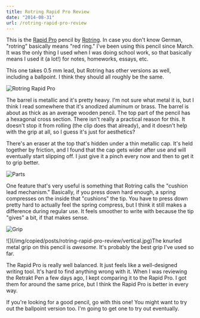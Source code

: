 ```yaml
---
title: Rotring Rapid Pro Review
date: "2014-08-31"
url: /rotring-rapid-pro-review
---
```



This is the [Rapid Pro](https://www.rotring.com/en/mechanical-pencils/265-rapid-pro-mechanical-pencil-3501170949351.html) pencil by [Rotring](https://rotring.com/). In case you don't know German, "rotring" basically means "red ring." I've been using this pencil since March. It was the only thing I used when I was doing school work, so that basically means I used it (a lot!) for notes, homeworks, essays, etc.

This one takes 0.5 mm lead, but Rotring has other versions as well, including a ballpoint. I think they should all roughly be the same.

![Rotring Rapid Pro](/img/copied/posts/rotring-rapid-pro-review/whole.jpg)

The barrel is metallic and it's pretty heavy. I'm not sure what metal it is, but I think I read somewhere that it's anodized aluminum or brass. The barrel is about as thick as an average wooden pencil. The top part of the pencil has a hexagonal cross section. There isn't really a practical reason for this. It doesn't stop it from rolling (the clip does that already), and it doesn't help with the grip at all, so I guess it's just for aesthetics?

There's an eraser at the top that's hidden under a thin metallic cap. It's held together by friction, and I found that the cap gets wider after use and will eventually start slipping off. I just give it a pinch every now and then to get it to grip better.

![Parts](/img/copied/posts/rotring-rapid-pro-review/parts.jpg)

One feature that's very useful is something that Rotring calls the "cushion lead mechanism." Basically, if you press down hard enough, a spring compresses on the inside that "cushions" the tip. You have to press down pretty hard to actually feel the spring compress, but I think it still makes a difference during regular use. It feels smoother to write with because the tip "gives" a bit, if that makes sense.

![Grip](/img/copied/posts/rotring-rapid-pro-review/grip-detail.jpg)

<span style="float: left">
![](/img/copied/posts/rotring-rapid-pro-review/vertical.jpg)
</span>

The knurled metal grip on this pencil is *awesome*. It's probably the best grip I've used so far.

The Rapid Pro is really well balanced. It just feels like a well-designed writing tool. It's hard to find anything wrong with it. When I was reviewing the Retrakt Pen a few days ago, I kept comparing it to the Rapid Pro. I got them for around the same price, but I think the Rapid Pro is better in every way.

If you're looking for a good pencil, go with this one! You might want to try out the ballpoint version too. I'm going to get one to try out eventually.
